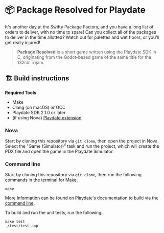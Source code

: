 # 📦 Package Resolved for Playdate

It's another day at the Swifty Package Factory, and you have a long list
of orders to deliver, with no time to spare! Can you collect all of the
packages to deliver in the time allotted? Watch out for palettes and wet
floors, or you'll get really injured!

> **Package Resolved** is a short game written using the Playdate SDK in
> C, originating from the Godot-based game of the same title for the 132nd
> Trijam.

## 🏗️ Build instructions

**Required Tools**
- Make
- Clang (on macOS) or GCC
- Playdate SDK 2.1.0 or later
- (if using Nova) [Playdate extension][nova-ext]

[nova-ext]: nova://extension/?id=com.panic.Playdate&name=Playdate

### Nova

Start by cloning this repository via `git clone`, then open the project in
Nova. Select the "Game (Simulator)" task and run the project, which will
create the PDX file and open the game in the Playdate Simulator.

### Command line 

Start by cloning this repository via `git clone`, then run the following
commands in the terminal for Make:

```
make
```

More information can be found on [Playdate's documentation to build via the command line][pdbuild].

[pdbuild]: https://sdk.play.date/inside-playdate-with-c/#_make

To build and run the unit tests, run the following:

```
make test
./test/test_app
```